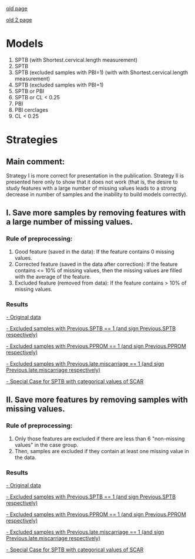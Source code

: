[old page](old.md)

[old 2 page](old.md)

# Models
            
1. SPTB (with Shortest.cervical.length measurement)
2. SPTB
3. SPTB (excluded samples with PBI=1) (with with Shortest.cervical.length measurement)
4. SPTB (excluded samples with PBI=1)
5. SPTB  or PBI
6. SPTB or CL < 0.25
7. PBI
8. PBI cerclages
9. CL < 0.25

# Strategies
## Main comment:
Strategy I is more correct for presentation in the publication. Strategy II is presented here only to show that it does not work (that is, the desire to study features with a large number of missing values leads to a strong decrease in number of samples and the inability to build models correctly).

## I. Save more samples by removing features with a large number of missing values.
### Rule of preprocessing:
1. Good feature (saved in the data): If the feature contains 0 missing values.
2. Corrected feature (saved in the data after correction): If the feature contains <= 10% of missing values, then the missing values are filled with the average of the feature.
3. Excluded feature (removed from data): If the feature contains > 10% of missing values.
### Results

[ - Original data](/data/new/str1_original.md)

[ - Excluded samples with Previous.SPTB == 1 (and sign Previous.SPTB respectively)](/data/new/str1_exclSPTB.md)

[ - Excluded samples with Previous.PPROM == 1 (and sign Previous.PPROM respectively)](/data/new/str1_exclPPROM.md)

[ - Excluded samples with Previous.late.miscarriage == 1 (and sign Previous.late.miscarriage respectively)](/data/new/str1_exclLM.md)

[ - Special Case for SPTB with categorical values of SCAR](/data/new/str1_SPTB.md)

## II. Save more features by removing samples with missing values.
### Rule of preprocessing:
1. Only those features are excluded if there are less than 6 "non-missing values" in the case group.
2. Then, samples are excluded if they contain at least one missing value in the data.
### Results
[ - Original data](/data/new/str2_original.md)

[ - Excluded samples with Previous.SPTB == 1 (and sign Previous.SPTB respectively)](/data/new/str2_exclSPTB.md)

[ - Excluded samples with Previous.PPROM == 1 (and sign Previous.PPROM respectively)](/data/new/str2_exclPPROM.md)

[ - Excluded samples with Previous.late.miscarriage == 1 (and sign Previous.late.miscarriage respectively)](/data/new/str2_exclLM.md)

[ - Special Case for SPTB with categorical values of SCAR](/data/new/str2_SPTB.md)









